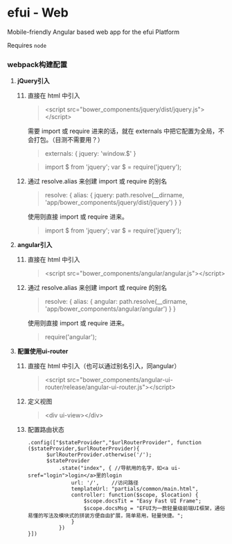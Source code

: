 # efui - Web

Mobile-friendly Angular based web app for the efui Platform

Requires ```node```


### webpack构建配置
1. **jQuery引入**
    
    11. 直接在 html 中引入
        
        > &lt;script src="bower_components/jquery/dist/jquery.js">&lt;/script>
        
          需要 import 或 require 进来的话，就在 externals 中把它配置为全局，不会打包。（目测不需要用？）
        > externals: {
              jquery: 'window.$'
          }
          
        > import $ from 'jquery';
          var $ = require('jquery');

    11. 通过 resolve.alias 来创建 import 或 require 的别名
    
        > resolve: {
            alias: {
                jquery: path.resolve(__dirname, 'app/bower_components/jquery/dist/jquery')
            }
        }
        
          使用则直接 import 或 require 进来。
        > import $ from 'jquery';
          var $ = require('jquery');

1. **angular引入**
    
    11. 直接在 html 中引入
        
        > &lt;script src="bower_components/angular/angular.js">&lt;/script>
        
    11. 通过 resolve.alias 来创建 import 或 require 的别名
    
        > resolve: {
            alias: {
                angular: path.resolve(__dirname, 'app/bower_components/angular/angular')
            }
        }
        
          使用则直接 import 或 require 进来。
        > require('angular');
        
1. **配置使用ui-router**
    
    11. 直接在 html 中引入（也可以通过别名引入，同angular）
        
        > &lt;script src="bower_components/angular-ui-router/release/angular-ui-router.js">&lt;/script>
        
    11. 定义视图
    
        > &lt;div ui-view>&lt;/div>
        
    11. 配置路由状态
    
          ```
          .config(["$stateProvider","$urlRouterProvider", function ($stateProvider,$urlRouterProvider){
                $urlRouterProvider.otherwise('/');
                $stateProvider
                    .state("index", { //导航用的名字，如<a ui-sref="login">login</a>里的login
                        url: '/',    //访问路径
                        templateUrl: "partials/common/main.html",
                        controller: function($scope, $location) {
                            $scope.docsTit = "Easy Fast UI Frame";
                            $scope.docsMsg = "EFUI为一款轻量级前端UI框架，通俗易懂的写法及模块式的拼装方便自由扩展，简单易用，轻量快捷。";
                        }
                    })
          }])
          ```